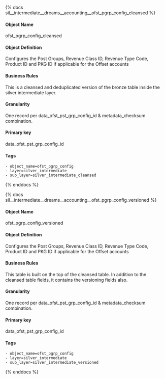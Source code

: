 {% docs sil__intermediate__dreams__accounting__ofst_pgrp_config_cleansed %}

#### Object Name
ofst_pgrp_config_cleansed

#### Object Definition
Configures the Post Groups, Revenue Class ID, Revenue Type Code, Product ID and PKG ID if applicable for the Offset accounts

#### Business Rules
This is a cleansed and deduplicated version of the bronze table inside the silver intermediate layer.

#### Granularity
One record per data_ofst_pst_grp_config_id & metadata_checksum combination.

#### Primary key
data_ofst_pst_grp_config_id

#### Tags
    - object_name=ofst_pgrp_config
    - layer=silver_intermediate
    - sub_layer=silver_intermediate_cleansed

{% enddocs %}

{% docs sil__intermediate__dreams__accounting__ofst_pgrp_config_versioned %}

#### Object Name
ofst_pgrp_config_versioned

#### Object Definition
Configures the Post Groups, Revenue Class ID, Revenue Type Code, Product ID and PKG ID if applicable for the Offset accounts

#### Business Rules
This table is built on the top of the cleansed table. In addition to the cleansed table fields, it contains the versioning fields also.

#### Granularity
One record per data_ofst_pst_grp_config_id & metadata_checksum combination.

#### Primary key
data_ofst_pst_grp_config_id

#### Tags
    - object_name=ofst_pgrp_config
    - layer=silver_intermediate
    - sub_layer=silver_intermediate_versioned

{% enddocs %}